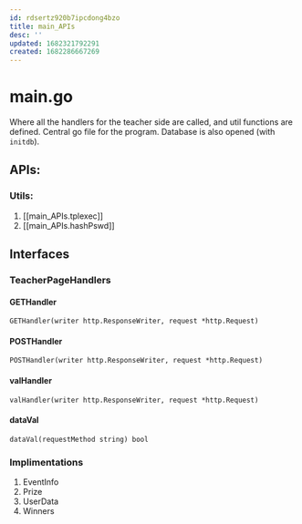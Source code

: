 ```yaml
---
id: rdsertz920b7ipcdong4bzo
title: main_APIs
desc: ''
updated: 1682321792291
created: 1682286667269
---
```


# main.go
Where all the handlers for the teacher side are called, and util functions are defined. Central go file for the program. Database is also opened (with `initdb`).

## APIs:
### Utils:
1. [[main_APIs.tplexec]]
2. [[main_APIs.hashPswd]]
## Interfaces
### TeacherPageHandlers
#### GETHandler
`GETHandler(writer http.ResponseWriter, request *http.Request)`

#### POSTHandler
`POSTHandler(writer http.ResponseWriter, request *http.Request)`

#### valHandler
`valHandler(writer http.ResponseWriter, request *http.Request)`

#### dataVal
`dataVal(requestMethod string) bool`

### Implimentations
1. EventInfo
2. Prize
3. UserData
4. Winners